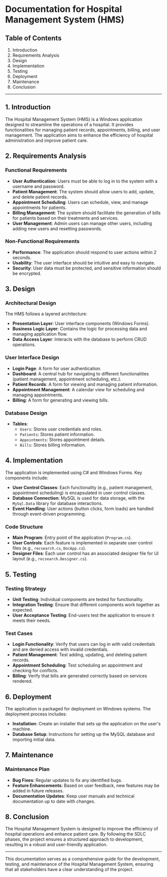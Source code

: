 # Documentation for Hospital Management System (HMS)

## Table of Contents
1. Introduction
2. Requirements Analysis
3. Design
4. Implementation
5. Testing
6. Deployment
7. Maintenance
8. Conclusion

---

## 1. Introduction
The Hospital Management System (HMS) is a Windows application designed to streamline the operations of a hospital. It provides functionalities for managing patient records, appointments, billing, and user management. The application aims to enhance the efficiency of hospital administration and improve patient care.

## 2. Requirements Analysis
### Functional Requirements
- **User Authentication**: Users must be able to log in to the system with a username and password.
- **Patient Management**: The system should allow users to add, update, and delete patient records.
- **Appointment Scheduling**: Users can schedule, view, and manage appointments for patients.
- **Billing Management**: The system should facilitate the generation of bills for patients based on their treatments and services.
- **User Management**: Admin users can manage other users, including adding new users and resetting passwords.

### Non-Functional Requirements
- **Performance**: The application should respond to user actions within 2 seconds.
- **Usability**: The user interface should be intuitive and easy to navigate.
- **Security**: User data must be protected, and sensitive information should be encrypted.

## 3. Design
### Architectural Design
The HMS follows a layered architecture:
- **Presentation Layer**: User interface components (Windows Forms).
- **Business Logic Layer**: Contains the logic for processing data and managing application flow.
- **Data Access Layer**: Interacts with the database to perform CRUD operations.

### User Interface Design
- **Login Page**: A form for user authentication.
- **Dashboard**: A central hub for navigating to different functionalities (patient management, appointment scheduling, etc.).
- **Patient Records**: A form for viewing and managing patient information.
- **Appointment Management**: A calendar view for scheduling and managing appointments.
- **Billing**: A form for generating and viewing bills.

### Database Design
- **Tables**:
  - `Users`: Stores user credentials and roles.
  - `Patients`: Stores patient information.
  - `Appointments`: Stores appointment details.
  - `Bills`: Stores billing information.

## 4. Implementation
The application is implemented using C# and Windows Forms. Key components include:
- **User Control Classes**: Each functionality (e.g., patient management, appointment scheduling) is encapsulated in user control classes.
- **Database Connection**: MySQL is used for data storage, with the `MySql.Data` library for database interactions.
- **Event Handling**: User actions (button clicks, form loads) are handled through event-driven programming.

### Code Structure
- **Main Program**: Entry point of the application (`Program.cs`).
- **User Controls**: Each feature is implemented in separate user control files (e.g., `recsearch.cs`, `DocApp.cs`).
- **Designer Files**: Each user control has an associated designer file for UI layout (e.g., `recsearch.Designer.cs`).

## 5. Testing
### Testing Strategy
- **Unit Testing**: Individual components are tested for functionality.
- **Integration Testing**: Ensure that different components work together as expected.
- **User Acceptance Testing**: End-users test the application to ensure it meets their needs.

### Test Cases
- **Login Functionality**: Verify that users can log in with valid credentials and are denied access with invalid credentials.
- **Patient Management**: Test adding, updating, and deleting patient records.
- **Appointment Scheduling**: Test scheduling an appointment and checking for conflicts.
- **Billing**: Verify that bills are generated correctly based on services rendered.

## 6. Deployment
The application is packaged for deployment on Windows systems. The deployment process includes:
- **Installation**: Create an installer that sets up the application on the user's machine.
- **Database Setup**: Instructions for setting up the MySQL database and importing initial data.

## 7. Maintenance
### Maintenance Plan
- **Bug Fixes**: Regular updates to fix any identified bugs.
- **Feature Enhancements**: Based on user feedback, new features may be added in future releases.
- **Documentation Updates**: Keep user manuals and technical documentation up to date with changes.

## 8. Conclusion
The Hospital Management System is designed to improve the efficiency of hospital operations and enhance patient care. By following the SDLC phases, the project ensures a structured approach to development, resulting in a robust and user-friendly application.

---

This documentation serves as a comprehensive guide for the development, testing, and maintenance of the Hospital Management System, ensuring that all stakeholders have a clear understanding of the project.